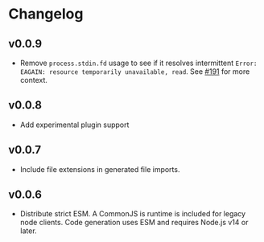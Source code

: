 # Changelog

## v0.0.9

- Remove `process.stdin.fd` usage to see if it resolves intermittent `Error: EAGAIN: resource temporarily unavailable, read`. See [#191](https://github.com/tatethurston/TwirpScript/issues/191) for more context.

## v0.0.8

- Add experimental plugin support

## v0.0.7

- Include file extensions in generated file imports.

## v0.0.6

- Distribute strict ESM. A CommonJS is runtime is included for legacy node clients. Code generation uses ESM and requires Node.js v14 or later.
